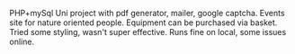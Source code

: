 PHP+mySql Uni project with pdf generator, mailer, google captcha. 
Events site for nature oriented people.
Equipment can be purchased via basket.
Tried some styling, wasn't super effective.
Runs fine on local, some issues online. 
